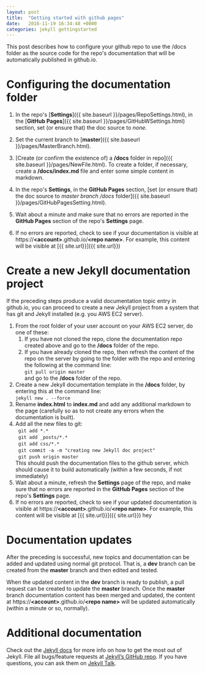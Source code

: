 ```yaml
---
layout: post
title:  "Getting started with github pages"
date:   2016-11-19 16:34:48 +0000
categories: jekyll gettingstarted
---
```



This post describes how to configure your github repo to use the /docs folder as the source code for the repo's documentation that will be automatically published in github.io.

# Configuring the documentation folder

1. In the repo's [**Settings**]({{ site.baseurl }}/pages/RepoSettings.html), in the [**GitHub Pages**]({{ site.baseurl }}/pages/GitHubWSettings.html) section, set (or ensure that) the doc source to _none_.

2. Set the current branch to [**master**]({{ site.baseurl }}/pages/MasterBranch.html).
2. [Create (or confirm the existence of) a **/docs** folder in repo]({{ site.baseurl }}/pages/NewFile.html). To create a folder, if necessary, create a **/docs/index.md** file and enter some simple content in markdown.
3. In the repo's **Settings**, in the **GitHub Pages** section, [set (or ensure that) the doc source to _master branch /docs_ folder]({{ site.baseurl }}/pages/GitHubPagesSetting.html).
4. Wait about a minute and make sure that no errors are reported in the **GitHub Pages** section of the repo's **Settings** page. 
5. If no errors are reported, check to see if your documentation is visible at https://**<account\>**.github.io/**<repo name\>**. For example, this content will be visible at [{{ site.url}}]({{ site.url}})

# Create a new Jekyll documentation project

If the preceding steps produce a valid documentation topic entry in github.io, you can proceed to create a new Jekyll project from a system that has git and Jekyll installed (e.g. you AWS EC2 server).

1. From the root folder of your user account on your AWS EC2 server, do one of these: 
	1. If you have not cloned the repo, clone the documentation repo created above and go to the **/docs** folder of the repo.
	2. If you have already cloned the repo, then refresh the content of the repo on the server by going to the folder with the repo and entering the following at the command line:<br>
```git pull origin master```<br>
and go to the **/docs** folder of the repo.
2.  Create a new Jekyll documentation template in the **/docs** folder, by entering this at the command line: <br>
```jekyll new . --force``` <br>
3. Rename **index.html** to **index.md** and add any additional markdown to the page (carefully so as to not create any errors when the documentation is built).
4. Add all the new files to git:<br>
```	git add *.*```<br>
```	git add _posts/*.*```<br>
```	git add css/*.*```<br>
```	git commit -a -m "creating new Jekyll doc project"```<br>
```	git push origin master```<br>
This should push the documentation files to the github server, which should cause it to build automatically (within a few seconds, if not immediately)
5. Wait about a minute, refresh the **Settings** page of the repo, and make sure that no errors are reported in the **GitHub Pages** section of the repo's **Settings** page. 
6. If no errors are reported, check to see if your updated documentation is visible at https://**<account\>**.github.io/**<repo name\>**. For example, this content will be visible at [{{ site.url}}]({{ site.url}})
hey
# Documentation updates

After the preceding is successful, new topics and documentation can be added and updated using normal git protocol. That is, a **dev** branch can be created from the **master** branch and then edited and tested. 

When the updated content in the **dev** branch is ready to publish, a pull request can be created to update the **master** branch. Once the **master** branch documentation content has been merged and updated, the content at https://**<account\>**.github.io/**<repo name\>** will be updated automatically (within a minute or so, normally).

# Additional documentation

Check out the [Jekyll docs][jekyll-docs] for more info on how to get the most out of Jekyll. File all bugs/feature requests at [Jekyll’s GitHub repo][jekyll-gh]. If you have questions, you can ask them on [Jekyll Talk][jekyll-talk].

[jekyll-docs]: http://jekyllrb.com/docs/home
[jekyll-gh]:   https://github.com/jekyll/jekyll
[jekyll-talk]: https://talk.jekyllrb.com/
